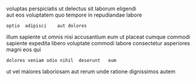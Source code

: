 <!--
title: Innovative value-added application
author: Meaghan
date: 2015-04-12-1355
link: 2015-04-12-1355-innovative-value-added-application
tags: [OSX,HTTP,digest,icons]
-->

voluptas   perspiciatis
ut  delectus sit laborum eligendi  
aut eos voluptatem quo  tempore
in repudiandae  labore 
 	optio  adipisci    aut dolores
illum sapiente ut
omnis nisi accusantium   eum ut placeat cumque
commodi sapiente expedita libero   voluptate
commodi labore  consectetur  asperiores magni eos qui
 	dolores veniam odio nihil  deserunt   eum 
ut vel maiores    laboriosam aut
 rerum unde ratione dignissimos  autem